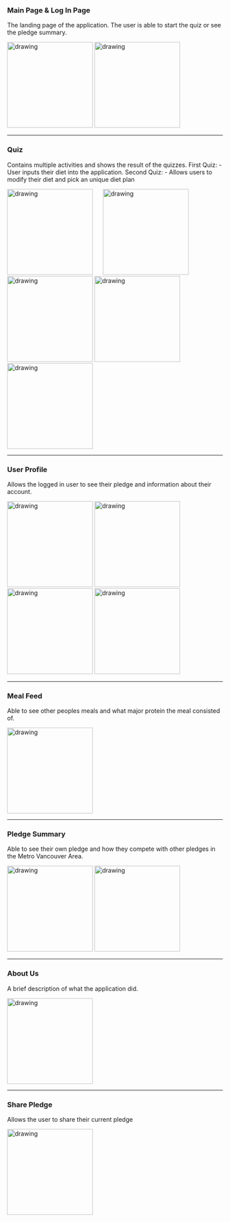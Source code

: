 <h3>Main Page & Log In Page</h3>
<p>
    The landing page of the application.
    The user is able to start the quiz or see the pledge summary.
</p>
<img src="screenshot_1.jpg" alt="drawing" width="200"/>
<img src="screenshot_13.jpg" alt="drawing" width="200"/>
<hr />
<h3>Quiz</h3>
<p>
    Contains multiple activities and shows the result of the quizzes.
    First Quiz:
        - User inputs their diet into the application.
    Second Quiz:
        - Allows users to modify their diet and pick an unique diet plan
</p>
<img src="screenshot_2.jpg" alt="drawing" width="200" style='margin-right:20px;'/>
<img src="screenshot_3.jpg" alt="drawing" width="200"/>
<img src="screenshot_4.jpg" alt="drawing" width="200"/>
<img src="screenshot_5.jpg" alt="drawing" width="200"/>
<img src="screenshot_14.jpg" alt="drawing" width="200"/>
<hr/>
<h3>User Profile</h3>
<p>
    Allows the logged in user to see their pledge and information about their account.
</p>
<img src="screenshot_6.jpg" alt="drawing" width="200"/>
<img src="screenshot_7.jpg" alt="drawing" width="200"/>
<img src="screenshot_8.jpg" alt="drawing" width="200"/>
<img src="screenshot_9.jpg" alt="drawing" width="200"/>
<hr />
<h3>Meal Feed</h3>
<p>
   Able to see other peoples meals and what major protein the meal consisted of.
</p>
<img src="screenshot_12.jpg" alt="drawing" width="200"/>
<hr />
<h3>Pledge Summary</h3>
<p>
    Able to see their own pledge and how they compete with other pledges in the Metro Vancouver Area.
</p>
<img src="screenshot_10.jpg" alt="drawing" width="200"/>
<img src="screenshot_11.jpg" alt="drawing" width="200"/>
<hr />
<h3>About Us</h3>
<p>
    A brief description of what the application did.
</p>
<img src="screenshot_15.jpg" alt="drawing" width="200"/>
<hr />
<h3>Share Pledge</h3>
<p>
    Allows the user to share their current pledge
</p>
<img src="screenshot_16.jpg" alt="drawing" width="200"/>